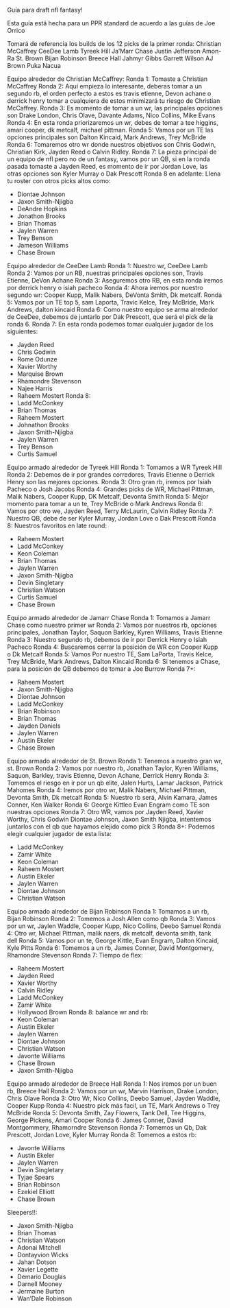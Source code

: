 Guía para draft nfl fantasy!

Esta guía está hecha para un PPR  standard de acuerdo a las guías de Joe Orrico

Tomará de referencia los builds de los 12 picks de la primer ronda:
Christian McCaffrey
CeeDee Lamb
Tyreek Hill
Ja’Marr Chase
Justin Jefferson
Amon-Ra St. Brown
Bijan Robinson
Breece Hall
Jahmyr Gibbs
Garrett Wilson
AJ Brown
Puka Nacua

Equipo alrededor de Christian McCaffrey:
Ronda 1: Tomaste a Christian McCaffrey
Ronda 2: Aquí empieza lo interesante, deberas tomar a un segundo rb, el orden perfecto a estos es travis etienne, Devon achane o derrick henry tomar a cualquiera de estos minimizará tu riesgo de Christian McCaffrey.
Ronda 3: Es momento de tomar a un wr, las principales opciones son Drake London, Chris Olave, Davante Adams, Nico Collins, Mike Evans
Ronda 4: En esta ronda priorizaremos un wr, debes de tomar a tee higgins, amari cooper, dk metcalf, michael pittman.
Ronda 5: Vamos por un TE las opciones principales son Dalton Kincaid, Mark Andrews, Trey McBride
Ronda 6: Tomaremos otro wr donde nuestros objetivos son Chris Godwin, Christian Kirk, Jayden Reed o Calvin Ridley.
Ronda 7: La pieza principal de un equipo de nfl pero no de un fantasy, vamos por un QB, si en la ronda pasada tomaste a Jayden Reed, es momento de ir por Jordan Love, las otras opciones son Kyler Murray o Dak Prescott
Ronda 8 en adelante: Llena tu roster con otros picks altos como:
- Diontae Johnson
- Jaxon Smith-Njigba
- DeAndre Hopkins
- Jonathon Brooks
- Brian Thomas
- Jaylen Warren
- Trey Benson
- Jameson Williams
- Chase Brown


Equipo alrededor de CeeDee Lamb
Ronda 1: Nuestro wr, CeeDee Lamb
Ronda 2: Vamos por un RB, nuestras principales opciones son, Travis Etienne, DeVon Achane
Ronda 3: Aseguremos otro RB, en esta ronda iremos por derrick henry o isiah pacheco
Ronda 4: Ahora iremos por nuestro segundo wr: Cooper Kupp, Malik Nabers, DeVonta Smith, Dk metcalf.
Ronda 5: Vamos por un TE top 5, sam Laporta, Travic Kelce, Trey McBride, Mark Andrews, dalton kincaid
Ronda 6: Como nuestro equipo se arma alrededor de CeeDee, debemos de juntarlo por Dak Prescott, que será el pick de la ronda 6.
Ronda 7:  En esta ronda podemos tomar cualquier jugador de los siguientes:
- Jayden Reed
- Chris Godwin
- Rome Odunze
- Xavier Worthy
- Marquise Brown
- Rhamondre Stevenson
- Najee Harris
- Raheem Mostert
Ronda 8: 
- Ladd McConkey
- Brian Thomas
- Raheem Mostert
- Johnathon Brooks
- Jaxon Smith-Njigba
- Jaylen Warren
- Trey Benson
- Curtis Samuel

Equipo armado alrededor de Tyreek Hill
Ronda 1: Tomamos a WR Tyreek Hill
Ronda 2: Debemos de ir por grandes corredores, Travis Etienne o Derrick Henry son las mejores opciones.
Ronda 3: Otro gran rb, iremos por Isiah Pacheco o Josh Jacobs
Ronda 4: Grandes picks de WR, Michael Pittman, Malik Nabers, Cooper Kupp, DK Metcalf, Devonta Smith 
Ronda 5: Mejor momento para tomar a un te, Trey McBride o Mark Andrews
Ronda 6: Vamos por otro we, Jayden Reed, Terry McLaurin, Calvin Ridley
Ronda 7: Nuestro QB, debe de ser Kyler Murray, Jordan Love o Dak Prescott
Ronda 8: Nuestros favoritos en late round:
- Raheem Mostert
- Ladd McConkey
- Keon Coleman
- Brian Thomas
- Jaylen Warren
- Jaxon Smith-Njigba
- Devin Singletary
- Christian Watson
- Curtis Samuel
- Chase Brown

Equipo armado alrededor de Jamarr Chase
Ronda 1: Tomamos a Jamarr Chase como nuestro primer wr
Ronda 2: Vamos por nuestros rb, opciones principales, Jonathan Taylor, Saquon Barkley, Kyren Williams, Travis Etienne
Ronda 3: Nuestro segundo rb, debemos de ir por Derrick Henry o Isiah Pacheco
Ronda 4: Buscaremos cerrar la posición de WR con Cooper Kupp o Dk Metcalf
Ronda 5: Vamos Por nuestro TE, Sam LaPorta, Travis Kelce, Trey McBride, Mark Andrews, Dalton Kincaid
Ronda 6: Si tenemos a Chase, para la posición de QB debemos de tomar a Joe Burrow
Ronda 7+: 
- Raheem Mostert
- Jaxon Smith-Njigba
- Diontae Johnson
- Ladd McConkey
- Brian Robinson
- Brian Thomas
- Jayden Daniels
- Jaylen Warren
- Austin Ekeler
- Chase Brown


Equipo armado alrededor de St. Brown
Ronda 1: Tenemos a nuestro gran wr, st. Brown
Ronda 2: Vamos por nuestro rb, Jonathan Taylor, Kyren Williams, Saquon, Barkley, travis Etienne, Devon Achane, Derrick Henry
Ronda 3: Tomemos el riesgo en ir por un qb elite, Jalen Hurts, Lamar Jackson, Patrick Mahomes
Ronda 4: Iremos por otro wr, Malik Nabers, Michael Pittman, Devonta Smith, Dk metcalf
Ronda 5: Nuestro rb será, Alvin Kamara, James Conner, Ken Walker
Ronda 6: George Kittleo Evan Engram como TE son nuestras opciones
Ronda 7: Otro WR, vamos por Jayden Reed, Xavier Worthy, Chris Godwin Diontae Johnson, Jaxon Smith Njigba, intentemos juntarlos con el qb que hayamos elejido como pick 3
Ronda 8+: Podemos elegir cualquier jugador de esta lista:
- Ladd McConkey
- Zamir White
- Keon Coleman
- Raheem Mostert
- Austin Ekeler
- Jaylen Warren
- Diontae Johnson
- Christian Watson



Equipo armado alrededor de Bijan Robinson
Ronda 1: Tomamos a un rb, Bijan Robinson
Ronda 2: Tomemos a Josh Allen como qb
Ronda 3: Vamos por un wr, Jaylen Waddle, Cooper Kupp, Nico Collins, Deebo Samuel
Ronda 4: Otro wr, Michael Pittman, malik naers, dk metcalf, devonta smith, tank dell
Ronda 5: Vamos por un te, George Kittle, Evan Engram, Dalton Kincaid, Kyle Pitts
Ronda 6: Tomemos a un rb, James Conner, David Montgomery, Rhamondre Stevenson
Ronda 7: Tiempo de flex:
- Raheem Mostert
- Jayden Reed
- Xavier Worthy
- Calvin Ridley
- Ladd McConkey
- Zamir White
- Hollywood Brown
Ronda 8: balance wr and rb:
- Keon Coleman
- Austin Ekeler
- Jaylen Warren
- Diontae Johnson
- Christian Watson
- Javonte Williams
- Chase Brown
- Jaxon Smith-Njigba


Equipo armado alrededor de Breece Hall
Ronda 1: Nos iremos por un buen rb, Breece Hall
Ronda 2: Vamos por un wr, Marvin Harrison, Drake London, Chris Olave
Ronda 3: Otro Wr, Nico Collins, Deebo Samuel, Jayden Waddle, Cooper Kupp
Ronda 4: Nuestro pick más facil, un TE, Mark Andrews o Trey McBride
Ronda 5: Devonta Smith, Zay Flowers, Tank Dell, Tee Higgins, George Pickens, Amari Cooper
Ronda 6: James Conner, David Montgommery, Rhamorndre Stevenson
Ronda 7: Tomemos un Qb, Dak Prescott, Jordan Love, Kyler Murray
Ronda 8: Tomemos a estos rb:
- Javonte Williams
- Austin Ekeler
- Jaylen Warren
- Devin Singletary
- Tyjae Spears
- Brian Robinson
- Ezekiel Elliott
- Chase Brown



Sleepers!!:
- Jaxon Smith-Njigba
- Brian Thomas
- Christian Watson
- Adonai Mitchell
- Dontayvion Wicks
- Jahan Dotson
- Xavier Legette
- Demario Douglas
- Darnell Mooney
- Jermaine Burton
- Wan’Dale Robinson